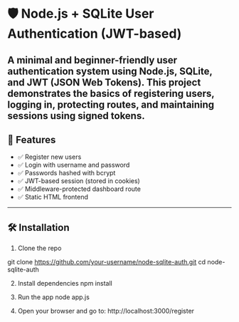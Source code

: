 # 🛡️ Node.js + SQLite User Authentication (JWT-based)

A minimal and beginner-friendly user authentication system using Node.js, SQLite, and JWT (JSON Web Tokens). This project demonstrates the basics of registering users, logging in, protecting routes, and maintaining sessions using signed tokens.
---

## 🚀 Features

- ✅ Register new users
- ✅ Login with username and password
- ✅ Passwords hashed with bcrypt
- ✅ JWT-based session (stored in cookies)
- ✅ Middleware-protected dashboard route
- ✅ Static HTML frontend

---

## 🛠️ Installation

1. Clone the repo
   
git clone https://github.com/your-username/node-sqlite-auth.git
cd node-sqlite-auth

2. Install dependencies
npm install

3. Run the app
node app.js

4. Open your browser and go to:
http://localhost:3000/register

